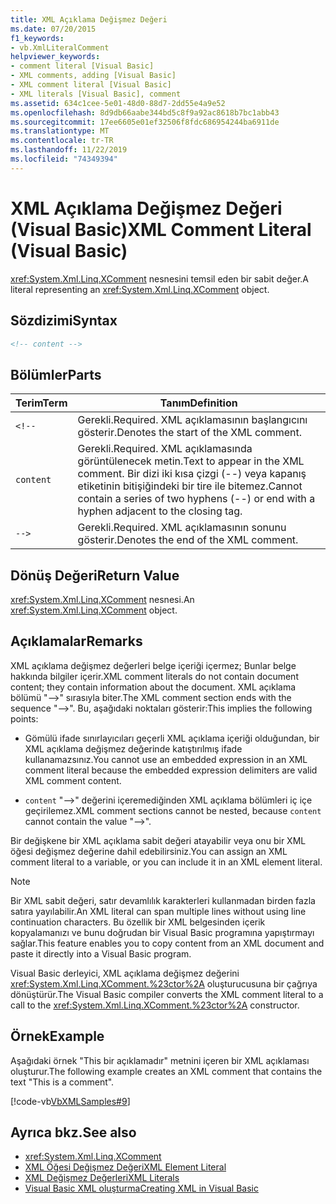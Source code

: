 ```yaml
---
title: XML Açıklama Değişmez Değeri
ms.date: 07/20/2015
f1_keywords:
- vb.XmlLiteralComment
helpviewer_keywords:
- comment literal [Visual Basic]
- XML comments, adding [Visual Basic]
- XML comment literal [Visual Basic]
- XML literals [Visual Basic], comment
ms.assetid: 634c1cee-5e01-48d0-88d7-2dd55e4a9e52
ms.openlocfilehash: 8d9db66aabe344bd5c8f9a92ac8618b7bc1abb43
ms.sourcegitcommit: 17ee6605e01ef32506f8fdc686954244ba6911de
ms.translationtype: MT
ms.contentlocale: tr-TR
ms.lasthandoff: 11/22/2019
ms.locfileid: "74349394"
---
```

# <a name="xml-comment-literal-visual-basic"></a><span data-ttu-id="fe980-102">XML Açıklama Değişmez Değeri (Visual Basic)</span><span class="sxs-lookup"><span data-stu-id="fe980-102">XML Comment Literal (Visual Basic)</span></span>
<span data-ttu-id="fe980-103"><xref:System.Xml.Linq.XComment> nesnesini temsil eden bir sabit değer.</span><span class="sxs-lookup"><span data-stu-id="fe980-103">A literal representing an <xref:System.Xml.Linq.XComment> object.</span></span>  
  
## <a name="syntax"></a><span data-ttu-id="fe980-104">Sözdizimi</span><span class="sxs-lookup"><span data-stu-id="fe980-104">Syntax</span></span>  
  
```xml  
<!-- content -->  
```  
  
## <a name="parts"></a><span data-ttu-id="fe980-105">Bölümler</span><span class="sxs-lookup"><span data-stu-id="fe980-105">Parts</span></span>  
  
|<span data-ttu-id="fe980-106">Terim</span><span class="sxs-lookup"><span data-stu-id="fe980-106">Term</span></span>|<span data-ttu-id="fe980-107">Tanım</span><span class="sxs-lookup"><span data-stu-id="fe980-107">Definition</span></span>|  
|---|---|  
|`<!--`|<span data-ttu-id="fe980-108">Gerekli.</span><span class="sxs-lookup"><span data-stu-id="fe980-108">Required.</span></span> <span data-ttu-id="fe980-109">XML açıklamasının başlangıcını gösterir.</span><span class="sxs-lookup"><span data-stu-id="fe980-109">Denotes the start of the XML comment.</span></span>|  
|`content`|<span data-ttu-id="fe980-110">Gerekli.</span><span class="sxs-lookup"><span data-stu-id="fe980-110">Required.</span></span> <span data-ttu-id="fe980-111">XML açıklamasında görüntülenecek metin.</span><span class="sxs-lookup"><span data-stu-id="fe980-111">Text to appear in the XML comment.</span></span> <span data-ttu-id="fe980-112">Bir dizi iki kısa çizgi (--) veya kapanış etiketinin bitişiğindeki bir tire ile bitemez.</span><span class="sxs-lookup"><span data-stu-id="fe980-112">Cannot contain a series of two hyphens (--) or end with a hyphen adjacent to the closing tag.</span></span>|  
|`-->`|<span data-ttu-id="fe980-113">Gerekli.</span><span class="sxs-lookup"><span data-stu-id="fe980-113">Required.</span></span> <span data-ttu-id="fe980-114">XML açıklamasının sonunu gösterir.</span><span class="sxs-lookup"><span data-stu-id="fe980-114">Denotes the end of the XML comment.</span></span>|  
  
## <a name="return-value"></a><span data-ttu-id="fe980-115">Dönüş Değeri</span><span class="sxs-lookup"><span data-stu-id="fe980-115">Return Value</span></span>  
 <span data-ttu-id="fe980-116"><xref:System.Xml.Linq.XComment> nesnesi.</span><span class="sxs-lookup"><span data-stu-id="fe980-116">An <xref:System.Xml.Linq.XComment> object.</span></span>  
  
## <a name="remarks"></a><span data-ttu-id="fe980-117">Açıklamalar</span><span class="sxs-lookup"><span data-stu-id="fe980-117">Remarks</span></span>  
 <span data-ttu-id="fe980-118">XML açıklama değişmez değerleri belge içeriği içermez; Bunlar belge hakkında bilgiler içerir.</span><span class="sxs-lookup"><span data-stu-id="fe980-118">XML comment literals do not contain document content; they contain information about the document.</span></span> <span data-ttu-id="fe980-119">XML açıklama bölümü "-->" sırasıyla biter.</span><span class="sxs-lookup"><span data-stu-id="fe980-119">The XML comment section ends with the sequence "-->".</span></span> <span data-ttu-id="fe980-120">Bu, aşağıdaki noktaları gösterir:</span><span class="sxs-lookup"><span data-stu-id="fe980-120">This implies the following points:</span></span>  
  
- <span data-ttu-id="fe980-121">Gömülü ifade sınırlayıcıları geçerli XML açıklama içeriği olduğundan, bir XML açıklama değişmez değerinde katıştırılmış ifade kullanamazsınız.</span><span class="sxs-lookup"><span data-stu-id="fe980-121">You cannot use an embedded expression in an XML comment literal because the embedded expression delimiters are valid XML comment content.</span></span>  
  
- <span data-ttu-id="fe980-122">`content` "-->" değerini içeremediğinden XML açıklama bölümleri iç içe geçirilemez.</span><span class="sxs-lookup"><span data-stu-id="fe980-122">XML comment sections cannot be nested, because `content` cannot contain the value "-->".</span></span>  
  
 <span data-ttu-id="fe980-123">Bir değişkene bir XML açıklama sabit değeri atayabilir veya onu bir XML öğesi değişmez değerine dahil edebilirsiniz.</span><span class="sxs-lookup"><span data-stu-id="fe980-123">You can assign an XML comment literal to a variable, or you can include it in an XML element literal.</span></span>  
  
> [!NOTE]
> <span data-ttu-id="fe980-124">Bir XML sabit değeri, satır devamlılık karakterleri kullanmadan birden fazla satıra yayılabilir.</span><span class="sxs-lookup"><span data-stu-id="fe980-124">An XML literal can span multiple lines without using line continuation characters.</span></span> <span data-ttu-id="fe980-125">Bu özellik bir XML belgesinden içerik kopyalamanızı ve bunu doğrudan bir Visual Basic programına yapıştırmayı sağlar.</span><span class="sxs-lookup"><span data-stu-id="fe980-125">This feature enables you to copy content from an XML document and paste it directly into a Visual Basic program.</span></span>  
  
 <span data-ttu-id="fe980-126">Visual Basic derleyici, XML açıklama değişmez değerini <xref:System.Xml.Linq.XComment.%23ctor%2A> oluşturucusuna bir çağrıya dönüştürür.</span><span class="sxs-lookup"><span data-stu-id="fe980-126">The Visual Basic compiler converts the XML comment literal to a call to the <xref:System.Xml.Linq.XComment.%23ctor%2A> constructor.</span></span>  
  
## <a name="example"></a><span data-ttu-id="fe980-127">Örnek</span><span class="sxs-lookup"><span data-stu-id="fe980-127">Example</span></span>  
 <span data-ttu-id="fe980-128">Aşağıdaki örnek "This bir açıklamadır" metnini içeren bir XML açıklaması oluşturur.</span><span class="sxs-lookup"><span data-stu-id="fe980-128">The following example creates an XML comment that contains the text "This is a comment".</span></span>  
  
 [!code-vb[VbXMLSamples#9](~/samples/snippets/visualbasic/VS_Snippets_VBCSharp/VbXMLSamples/VB/XMLSamples4.vb#9)]  
  
## <a name="see-also"></a><span data-ttu-id="fe980-129">Ayrıca bkz.</span><span class="sxs-lookup"><span data-stu-id="fe980-129">See also</span></span>

- <xref:System.Xml.Linq.XComment>
- [<span data-ttu-id="fe980-130">XML Öğesi Değişmez Değeri</span><span class="sxs-lookup"><span data-stu-id="fe980-130">XML Element Literal</span></span>](../../../visual-basic/language-reference/xml-literals/xml-element-literal.md)
- [<span data-ttu-id="fe980-131">XML Değişmez Değerleri</span><span class="sxs-lookup"><span data-stu-id="fe980-131">XML Literals</span></span>](../../../visual-basic/language-reference/xml-literals/index.md)
- [<span data-ttu-id="fe980-132">Visual Basic XML oluşturma</span><span class="sxs-lookup"><span data-stu-id="fe980-132">Creating XML in Visual Basic</span></span>](../../../visual-basic/programming-guide/language-features/xml/creating-xml.md)
